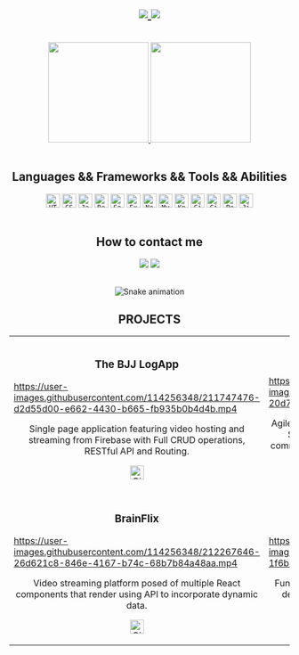 <!-- Introduction -->

<h1 align="center">
  <a href="https://git.io/typing-svg">
    <img src="https://readme-typing-svg.demolab.com?font=Merriweather+Sans&pause=1000&color=FA7372&width=800&lines=Hi+there%2C+I'm+Jackie+%F0%9F%91%8B;A+passionate+and+very+curious+full-stack+web+developer.;Welcome+to+my+GitHub+profile!&center=true&size=30">
  </a>
  
<!--  Visitors Badge  -->
  
   <img src="https://visitor-badge.laobi.icu/badge?page_id=NacarateJ.visitor-badge&left_color=%23fe7371&right_color=%23252334"  />
</h1>

<br>

<div align="center">
  
  <!-- Stats Card -->
  
  <a href="https://github.com/NacarateJ">
  <img height="180em" src="https://github-readme-stats-git-masterrstaa-rickstaa.vercel.app/api?username=NacarateJ&show_icons=true&theme=aura_dark&include_all_commits=true&count_private=true&hide_rank=true" />
     </a> 
  
<!--  Languages Card  -->
  
  <a href="https://github.com/NacarateJ">  
  <img height="180em" src="https://github-readme-stats-git-masterrstaa-rickstaa.vercel.app/api/top-langs?username=NacarateJ&layout=compact&theme=aura_dark&hide=shell&langs_count=7" />
    </a> 
</div>

<br>

<!-- Icons -->

<h2 align="center">Languages && Frameworks && Tools && Abilities</h2>

<div align="center">
 <code><img title="HTML" height="25" src="https://cdn.jsdelivr.net/gh/devicons/devicon/icons/html5/html5-original.svg"></code>
  <code><img title="CSS" height="25" src="https://cdn.jsdelivr.net/gh/devicons/devicon/icons/css3/css3-original.svg"></code>
  <code><img title="JavaScript" height="25" src="https://cdn.jsdelivr.net/gh/devicons/devicon/icons/javascript/javascript-original.svg" ></code>
  <code><img title="React" height="25" src="https://cdn.jsdelivr.net/gh/devicons/devicon/icons/react/react-original.svg"></code>
  <code><img title="Sass" height="25" src="https://cdn.jsdelivr.net/gh/devicons/devicon/icons/sass/sass-original.svg"></code>
   <code><img title="Express" height="25" src=https://cdn.jsdelivr.net/gh/devicons/devicon/icons/express/express-original.svg></code>
   <code><img title="Nodejs" height="25" src="https://cdn.jsdelivr.net/gh/devicons/devicon/icons/nodejs/nodejs-original.svg"></code>
   <code><img title="MySQL" height="25" src="https://cdn.jsdelivr.net/gh/devicons/devicon/icons/mysql/mysql-original.svg"></code>
  <code><img title="Knex.js" height="25" src="https://static-00.iconduck.com/assets.00/knex-icon-512x512-vg01e8qb.png"></code>
  <code><img title="Git" height="25" src="https://www.vectorlogo.zone/logos/git-scm/git-scm-icon.svg"></code>
   <code><img title="GitHub" height="25" src="https://cdn.jsdelivr.net/gh/devicons/devicon/icons/github/github-original.svg"></code>
  <code><img title="Postman" height="25" src="https://www.vectorlogo.zone/logos/getpostman/getpostman-icon.svg"></code>
   <code><img title="Jira" height="25" src="https://static-00.iconduck.com/assets.00/jira-icon-512x512-z7na7dot.png"></code>
</div>

<br>
 
<!-- Contact Information  -->
 
 <h2 align="center">How to contact me</h2>
  
 <div align="center"> 
  <a href = "mailto:jaquelinenacarate@gmail.com"><img src="https://img.shields.io/badge/Gmail-D14836?style=for-the-badge&logo=gmail&logoColor=white" target="_blank"></a>
  <a href="https://www.linkedin.com/in/jaquelinenacarate/" target="_blank"><img src="https://img.shields.io/badge/-LinkedIn-%230077B5?style=for-the-badge&logo=linkedin&logoColor=white" target="_blank"></a> 
  
  <br>
  <br>
  
<!--    ## -->
 
  ![Snake animation](https://github.com/NacarateJ/NacarateJ/blob/output/github-contribution-grid-snake.svg)
</div>
  
  
  
  <!---Video Gallery--->

<div align="center">
  <h2>PROJECTS</h2>
  </div>
  
  <div align="center">
  
  <table>
    
    
  <tr>
  <td class="1" width="50%">
  <h3 align="center">The BJJ LogApp</h3>
  <p align="center">

https://user-images.githubusercontent.com/114256348/211747476-d2d55d00-e662-4430-b665-fb935b0b4d4b.mp4
    

  <p align="center">
             <p align="center"> Single page application featuring video hosting and streaming from Firebase with Full CRUD operations, RESTful API and Routing.</p>
     <p align="center">
<span>
<a href="https://github.com/NacarateJ/jaqueline-nacarate-the-bjj-log-app" target="_blank" rel="noreferrer"><img src="https://img.shields.io/badge/%20-Repo-blue?style=flat&logo=GitHub" alt="GitHub Repo" height ="25px"></a> 
</span>
       </p>
</p>
  </p>
  </td>
    
   
  <td class="1" width="50%">
  <h3 align="center">InStock</h3>
   <p align="center">

https://user-images.githubusercontent.com/114256348/212585085-20d7a8f1-138a-4a23-b8aa-5b0101e62402.mp4

 <p align="center">
        <p align="center">Agile project to deliver a full stack Inventory Management System with a modern React and SCSS front-end communicating with a robust Express, Nodejs and MySQL back-
end.</p>
    <p align="center">
<span>
<a href="https://github.com/NacarateJ/instock" target="_blank" rel="noreferrer"><img src="https://img.shields.io/badge/%20-Repo-blue?style=flat&logo=GitHub" alt="GitHub Repo" height ="25px"></a> 
</span>
      </p>
</p>
  </p>
  </td>
  </tr>
  
     
 
  <td class="1" width="50%">
  <h3 align="center">BrainFlix</h3>
  <p align="center">

https://user-images.githubusercontent.com/114256348/212267646-26d621c8-846e-4167-b74c-68b7b84a48aa.mp4

  <p align="center">
       <p align="center">Video streaming platform posed of multiple React components that render using API to incorporate dynamic data.
</p>
  <p align="center">
<span>
<a href="https://github.com/NacarateJ/jaqueline-nacarate-brainflix" target="_blank" rel="noreferrer"><img src="https://img.shields.io/badge/%20-Repo-blue?style=flat&logo=GitHub" alt="GitHub Repo" height ="25px"></a> 
</span>
    </p>
</p>
  </p>
  </td>
    
    
    
  <td class="1" width="50%">
  <h3 align="center">Band Site</h3>
   <p align="center">
   
https://user-images.githubusercontent.com/114256348/212266358-1f6bb0dc-4448-4362-99d9-3c6c8d24963a.mp4

 <p align="center">
       <p align="center">Functional and responsive site respecting a mobile-first design approach using Sass, React, JavaScript DOM manipulation, FlexBox and API HTTP requests.
</p>
  <p align="center">
<span>
<a href="https://github.com/NacarateJ/jaqueline-nacarate-bandsite" target="_blank" rel="noreferrer"><img src="https://img.shields.io/badge/%20-Repo-blue?style=flat&logo=GitHub" alt="GitHub Repo" height ="25px"></a> 
</span>
    </p>
</p>
  </p>
  </td>
  </tr>
  
  
  
  </table>
  
  </div>
  

